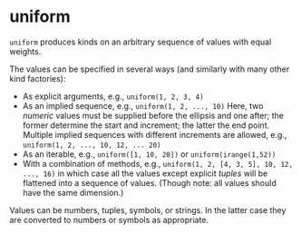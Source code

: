 # uniform

`uniform` produces kinds on an arbitrary sequence of values with equal weights.

The values can be specified in several ways (and similarly with many other
kind factories):

+ As explicit arguments, e.g.,  `uniform(1, 2, 3, 4)`
+ As an implied sequence, e.g., `uniform(1, 2, ..., 10)`
  Here, two *numeric* values must be supplied before the ellipsis and one after;
  the former determine the start and increment; the latter the end point.
  Multiple implied sequences with different increments are allowed,
  e.g., `uniform(1, 2, ..., 10, 12, ... 20)`
+ As an iterable, e.g., `uniform([1, 10, 20])` or `uniform(irange(1,52))`
+ With a combination of methods, e.g.,
     `uniform(1, 2, [4, 3, 5], 10, 12, ..., 16)`
  in which case all the values except explicit *tuples* will be
  flattened into a sequence of values. (Though note: all values
  should have the same dimension.)

Values can be numbers, tuples, symbols, or strings. In the latter case they
are converted to numbers or symbols as appropriate.
